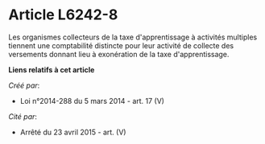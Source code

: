 # Article L6242-8

Les organismes collecteurs de la taxe d'apprentissage à activités multiples tiennent une comptabilité distincte pour leur
activité de collecte des versements donnant lieu à exonération de la taxe d'apprentissage.

**Liens relatifs à cet article**

_Créé par_:

  - Loi n°2014-288 du 5 mars 2014 - art. 17 (V)

_Cité par_:

  - Arrêté du 23 avril 2015 - art. (V)
